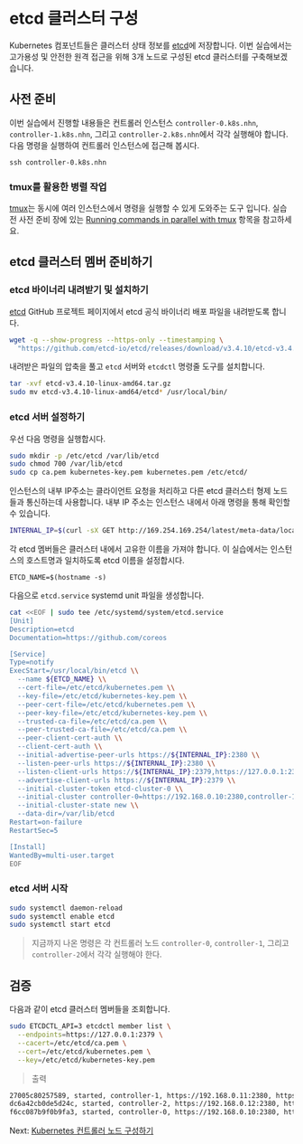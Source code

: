 # etcd 클러스터 구성

Kubernetes 컴포넌트들은 클러스터 상태 정보를 [etcd](https://github.com/etcd-io/etcd)에 저장합니다. 이번 실습에서는 고가용성 및 안전한 원격 접근을 위해 3개 노드로 구성된 etcd 클러스터를 구축해보겠습니다.

## 사전 준비

이번 실습에서 진행할 내용들은 컨트롤러 인스턴스 `controller-0.k8s.nhn`, `controller-1.k8s.nhn`, 그리고 `controller-2.k8s.nhn`에서 각각 실행해야 합니다. 다음 명령을 실행하여 컨트롤러 인스턴스에 접근해 봅시다.

```
ssh controller-0.k8s.nhn
```

### tmux를 활용한 병렬 작업

[tmux](https://github.com/tmux/tmux/wiki)는 동시에 여러 인스턴스에서 명령을 실행할 수 있게 도와주는 도구 입니다. 실습 전 사전 준비 장에 있는 [Running commands in parallel with tmux](01-prerequisites.md#running-commands-in-parallel-with-tmux) 항목을 참고하세요.

## etcd 클러스터 멤버 준비하기

### etcd 바이너리 내려받기 및 설치하기

[etcd](https://github.com/etcd-io/etcd) GitHub 프로젝트 페이지에서 etcd 공식 바이너리 배포 파일을 내려받도록 합니다.

```bash
wget -q --show-progress --https-only --timestamping \
  "https://github.com/etcd-io/etcd/releases/download/v3.4.10/etcd-v3.4.10-linux-amd64.tar.gz"
```

내려받은 파일의 압축을 풀고 `etcd` 서버와 `etcdctl` 명령줄 도구를 설치합니다.

```bash
tar -xvf etcd-v3.4.10-linux-amd64.tar.gz
sudo mv etcd-v3.4.10-linux-amd64/etcd* /usr/local/bin/
```

### etcd 서버 설정하기

우선 다음 명령을 실행합시다.

```bash
sudo mkdir -p /etc/etcd /var/lib/etcd
sudo chmod 700 /var/lib/etcd
sudo cp ca.pem kubernetes-key.pem kubernetes.pem /etc/etcd/
```

인스턴스의 내부 IP주소는 클라이언트 요청을 처리하고 다른 etcd 클러스터 형제 노드들과 통신하는데 사용합니다. 내부 IP 주소는 인스턴스 내에서 아래 명령을 통해 확인할 수 있습니다.

```bash
INTERNAL_IP=$(curl -sX GET http://169.254.169.254/latest/meta-data/local-ipv4)
```

각 etcd 멤버들은 클러스터 내에서 고유한 이름을 가져야 합니다. 이 실습에서는 인스턴스의 호스트명과 일치하도록 etcd 이름을 설정합시다.

```
ETCD_NAME=$(hostname -s)
```

다음으로 `etcd.service` systemd unit 파일을 생성합니다.

```bash
cat <<EOF | sudo tee /etc/systemd/system/etcd.service
[Unit]
Description=etcd
Documentation=https://github.com/coreos

[Service]
Type=notify
ExecStart=/usr/local/bin/etcd \\
  --name ${ETCD_NAME} \\
  --cert-file=/etc/etcd/kubernetes.pem \\
  --key-file=/etc/etcd/kubernetes-key.pem \\
  --peer-cert-file=/etc/etcd/kubernetes.pem \\
  --peer-key-file=/etc/etcd/kubernetes-key.pem \\
  --trusted-ca-file=/etc/etcd/ca.pem \\
  --peer-trusted-ca-file=/etc/etcd/ca.pem \\
  --peer-client-cert-auth \\
  --client-cert-auth \\
  --initial-advertise-peer-urls https://${INTERNAL_IP}:2380 \\
  --listen-peer-urls https://${INTERNAL_IP}:2380 \\
  --listen-client-urls https://${INTERNAL_IP}:2379,https://127.0.0.1:2379 \\
  --advertise-client-urls https://${INTERNAL_IP}:2379 \\
  --initial-cluster-token etcd-cluster-0 \\
  --initial-cluster controller-0=https://192.168.0.10:2380,controller-1=https://192.168.0.11:2380,controller-2=https://192.168.0.12:2380 \\
  --initial-cluster-state new \\
  --data-dir=/var/lib/etcd
Restart=on-failure
RestartSec=5

[Install]
WantedBy=multi-user.target
EOF
```

### etcd 서버 시작

```bash
sudo systemctl daemon-reload
sudo systemctl enable etcd
sudo systemctl start etcd
```

> 지금까지 나온 명령은 각 컨트롤러 노드 `controller-0`, `controller-1`, 그리고 `controller-2`에서 각각 실행해야 한다.

## 검증

다음과 같이 etcd 클러스터 멤버들을 조회합니다.

```bash
sudo ETCDCTL_API=3 etcdctl member list \
  --endpoints=https://127.0.0.1:2379 \
  --cacert=/etc/etcd/ca.pem \
  --cert=/etc/etcd/kubernetes.pem \
  --key=/etc/etcd/kubernetes-key.pem
```

> 출력

```bash
27005c80257589, started, controller-1, https://192.168.0.11:2380, https://192.168.0.11:2379, false
dc6a42cb0de5d24c, started, controller-2, https://192.168.0.12:2380, https://192.168.0.12:2379, false
f6cc087b9f0b9fa3, started, controller-0, https://192.168.0.10:2380, https://192.168.0.10:2379, false
```

Next: [Kubernetes 컨트롤러 노드 구성하기](08-bootstrapping-kubernetes-controllers.md)
